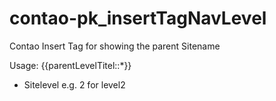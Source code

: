 contao-pk_insertTagNavLevel
===========================

Contao Insert Tag for showing the parent Sitename

Usage: {{parentLevelTitel::*}}

* Sitelevel e.g. 2 for level2

